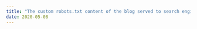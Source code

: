 ```yaml
---
title: "The custom robots.txt content of the blog served to search engines."
date: 2020-05-08
---
```




